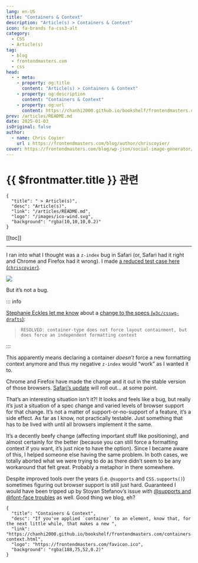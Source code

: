 ```yaml
---
lang: en-US
title: "Containers & Context"
description: "Article(s) > Containers & Context"
icon: fa-brands fa-css3-alt
category:
  - CSS
  - Article(s)
tag:
  - blog
  - frontendmasters.com
  - css
head:
  - - meta:
    - property: og:title
      content: "Article(s) > Containers & Context"
    - property: og:description
      content: "Containers & Context"
    - property: og:url
      content: https://chanhi2000.github.io/bookshelf/frontendmasters.com/containers-context.html
prev: /articles/README.md
date: 2025-01-03
isOriginal: false
author:
  - name: Chris Coyier
    url : https://frontendmasters.com/blog/author/chriscoyier/
cover: https://frontendmasters.com/blog/wp-json/social-image-generator/v1/image/4904
---
```


# {{ $frontmatter.title }} 관련

```component VPCard
{
  "title": " > Article(s)",
  "desc": "Article(s)",
  "link": "/articles/README.md",
  "logo": "/images/ico-wind.svg",
  "background": "rgba(10,10,10,0.2)"
}
```

[[toc]]

---

<SiteInfo
  name="Containers & Context"
  desc="If you've applied `container` to an element, know that, for the next little while, that makes a new "
  url="https://frontendmasters.com/blog/containers-context/"
  logo="https://frontendmasters.com/favicon.ico"
  preview="https://frontendmasters.com/blog/wp-json/social-image-generator/v1/image/4904"/>

I ran into what I thought was a `z-index` bug in Safari (or, Safari had it right and Chrome and Firefox had it wrong). I made [a reduced test case here (<VPIcon icon="fa-brands fa-codepen"/>`chriscoyier`)](https://codepen.io/chriscoyier/pen/KwPmYrJ).

<CodePen
  user="chriscoyier"
  slug-hash="KwPmYrJ"
  title="z-index bug on iOS?"
  :default-tab="['css','result']"
  :theme="$isDarkmode ? 'dark': 'light'"/>

![](https://i0.wp.com/frontendmasters.com/blog/wp-content/uploads/2024/12/CleanShot-2024-12-22-at-07.57.33%402x-1024x837-1.png?resize=1024%2C837&ssl=1)

But it’s not a bug.

::: info

[<VPIcon icon="fas fa-globe"/>Stephanie Eckles let me know](https://front-end.social/@5t3ph/113697426219955556) about a [change to the specs (<VPIcon icon="iconfont icon-github"/>`w3c/csswg-drafts`)](https://github.com/w3c/csswg-drafts/issues/10544):

> `RESOLVED: container-type does not force layout containment, but does force an independent formatting context`

:::

This apparently means declaring a container *doesn’t* force a new formatting context anymore and thus my negative `z-index` would “work” as I wanted it to.

Chrome and Firefox have made the change and it out in the stable version of those browsers. [<VPIcon icon="fas fa-globe"/>Safari’s update](https://mastodon.social/@smfr/113698830197560450) will roll out… at some point.

That’s an interesting situation isn’t it?! It looks and feels like a bug, but really it’s just a situation of a spec change and varied levels of browser support for that change. It’s not a matter of support-or-no-support of a feature, it’s a side effect. As far as I know, not practically testable. Just something that has to be lived with until all browsers implement it the same.

It’s a decently beefy change (affecting important stuff like positioning), and almost certainly for the better (because you can still force a formatting context if you want, it’s just nice to have the option). Since I became aware of this, I helped someone else having the same problem. In both cases, we totally aborted what we were trying to do as there didn’t seem to be any workaround that felt great. Probably a metaphor in there somewhere.

Despite improved tools over the years (i.e. `@supports` and `CSS.supports()`) sometimes figuring out browser support is still just hard. Guaranteed I would have been tripped up by Stoyan Stefanov’s issue with [<VPIcon icon="fas fa-globe"/>@supports and @font-face troubles](https://phpied.com/supports-and-font-face-troubles/) as well. Good thing we blog, eh?

<!-- TODO: add ARTICLE CARD -->
```component VPCard
{
  "title": "Containers & Context",
  "desc": "If you've applied `container` to an element, know that, for the next little while, that makes a new ",
  "link": "https://chanhi2000.github.io/bookshelf/frontendmasters.com/containers-context.html",
  "logo": "https://frontendmasters.com/favicon.ico",
  "background": "rgba(188,75,52,0.2)"
}
```

